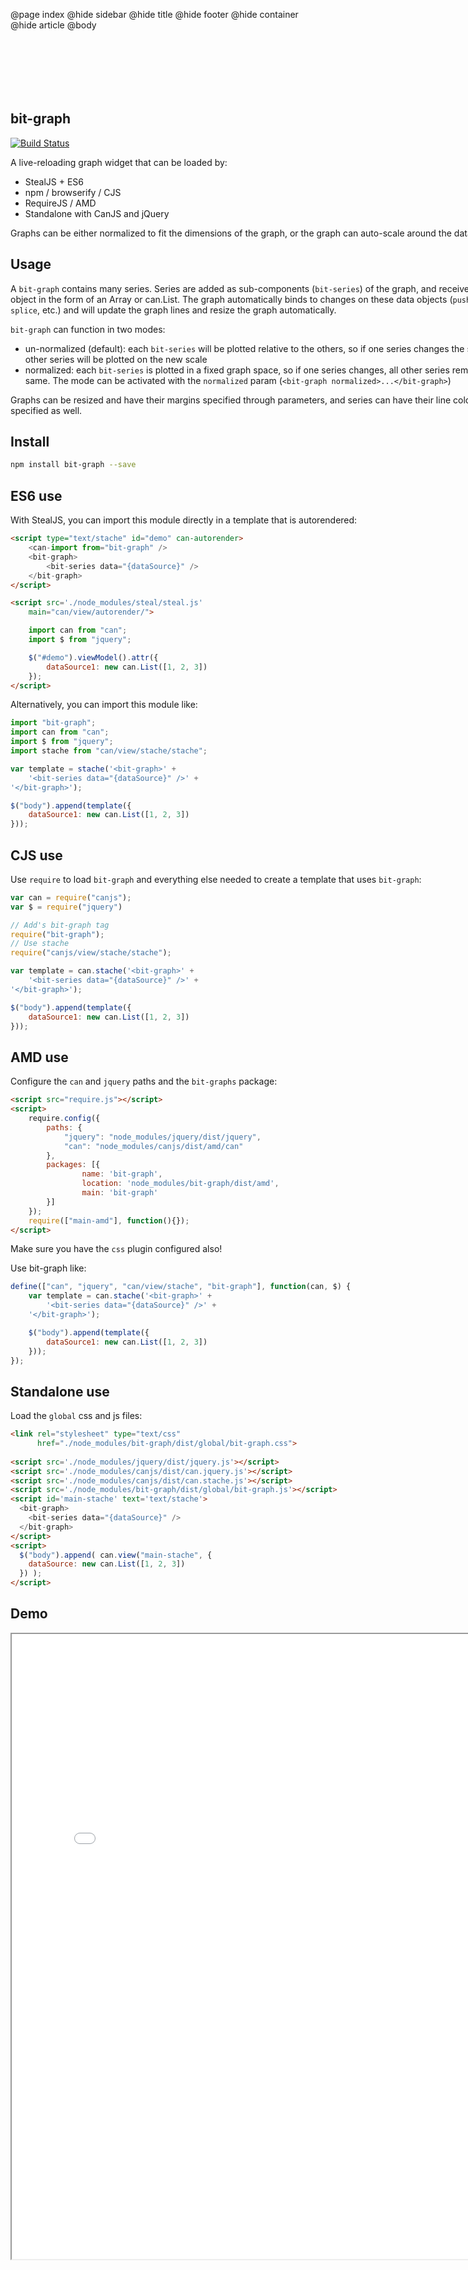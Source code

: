 @page index
@hide sidebar
@hide title
@hide footer
@hide container
@hide article
@body

<section style="width: 800px; margin:100px auto 20px auto; overflow:hidden;">

# bit-graph

[![Build Status](https://travis-ci.org/bitovi-components/bit-graph.svg?branch=master)](https://travis-ci.org/bitovi-components/bit-graph)

A live-reloading graph widget that can be loaded by:

- StealJS + ES6
- npm / browserify / CJS
- RequireJS / AMD
- Standalone with CanJS and jQuery

Graphs can be either normalized to fit the dimensions of the graph, or the graph can auto-scale around the data set(s).

## Usage

A `bit-graph` contains many series. Series are added as sub-components (`bit-series`) of the graph, and receive a data object in the form of an Array or can.List. The graph automatically binds to changes on these data objects (`push`, `pop`, `splice`, etc.) and will update the graph lines and resize the graph automatically.

`bit-graph` can function in two modes:
- un-normalized (default): each `bit-series` will be plotted relative to the others, so if one series changes the scale, all other series will be plotted on the new scale
- normalized: each `bit-series` is plotted in a fixed graph space, so if one series changes, all other series remain the same. The mode can be activated with the `normalized` param (`<bit-graph normalized>...</bit-graph>`)

Graphs can be resized and have their margins specified through parameters, and series can have their line color specified as well.

## Install

```bash
npm install bit-graph --save
```

## ES6 use

With StealJS, you can import this module directly in a template that is autorendered:

```html
<script type="text/stache" id="demo" can-autorender>
	<can-import from="bit-graph" />
	<bit-graph>
		<bit-series data="{dataSource}" />
  	</bit-graph>
</script>

<script src='./node_modules/steal/steal.js'
	main="can/view/autorender/">

	import can from "can";
	import $ from "jquery";

	$("#demo").viewModel().attr({
		dataSource1: new can.List([1, 2, 3])
	});
</script>

```

Alternatively, you can import this module like:

```js
import "bit-graph";
import can from "can";
import $ from "jquery";
import stache from "can/view/stache/stache";

var template = stache('<bit-graph>' +
	'<bit-series data="{dataSource}" />' +
'</bit-graph>');

$("body").append(template({
	dataSource1: new can.List([1, 2, 3])
}));

```

## CJS use

Use `require` to load `bit-graph` and everything else
needed to create a template that uses `bit-graph`:

```js
var can = require("canjs");
var $ = require("jquery")

// Add's bit-graph tag
require("bit-graph");
// Use stache
require("canjs/view/stache/stache");

var template = can.stache('<bit-graph>' +
	'<bit-series data="{dataSource}" />' +
'</bit-graph>');

$("body").append(template({
	dataSource1: new can.List([1, 2, 3])
}));

```

## AMD use

Configure the `can` and `jquery` paths and the `bit-graphs` package:

```html
<script src="require.js"></script>
<script>
	require.config({
	    paths: {
	        "jquery": "node_modules/jquery/dist/jquery",
	        "can": "node_modules/canjs/dist/amd/can"
	    },
	    packages: [{
		    	name: 'bit-graph',
		    	location: 'node_modules/bit-graph/dist/amd',
		    	main: 'bit-graph'
	    }]
	});
	require(["main-amd"], function(){});
</script>
```

Make sure you have the `css` plugin configured also!

Use bit-graph like:

```js
define(["can", "jquery", "can/view/stache", "bit-graph"], function(can, $) {
	var template = can.stache('<bit-graph>' +
		'<bit-series data="{dataSource}" />' +
	'</bit-graph>');

	$("body").append(template({
		dataSource1: new can.List([1, 2, 3])
	}));
});
```

## Standalone use

Load the `global` css and js files:

```html
<link rel="stylesheet" type="text/css" 
      href="./node_modules/bit-graph/dist/global/bit-graph.css">
      
<script src='./node_modules/jquery/dist/jquery.js'></script>
<script src='./node_modules/canjs/dist/can.jquery.js'></script>
<script src='./node_modules/canjs/dist/can.stache.js'></script>
<script src='./node_modules/bit-graph/dist/global/bit-graph.js'></script>
<script id='main-stache' text='text/stache'>
  <bit-graph>
    <bit-series data="{dataSource}" />
  </bit-graph>
</script>
<script>
  $("body").append( can.view("main-stache", {
  	dataSource: new can.List([1, 2, 3])
  }) );
</script>
```

# Demo
<iframe src="bit-graph/bit-graph.html" width="800" height="1000" />

</section>
